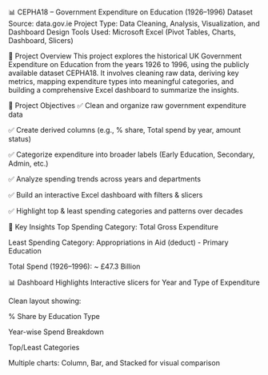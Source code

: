 📊 CEPHA18 – Government Expenditure on Education (1926–1996)
Dataset Source: data.gov.ie
Project Type: Data Cleaning, Analysis, Visualization, and Dashboard Design
Tools Used: Microsoft Excel (Pivot Tables, Charts, Dashboard, Slicers)

📁 Project Overview
This project explores the historical UK Government Expenditure on Education from the years 1926 to 1996, using the publicly available dataset CEPHA18. It involves cleaning raw data, deriving key metrics, mapping expenditure types into meaningful categories, and building a comprehensive Excel dashboard to summarize the insights.

🎯 Project Objectives
✅ Clean and organize raw government expenditure data

✅ Create derived columns (e.g., % share, Total spend by year, amount status)

✅ Categorize expenditure into broader labels (Early Education, Secondary, Admin, etc.)

✅ Analyze spending trends across years and departments

✅ Build an interactive Excel dashboard with filters & slicers

✅ Highlight top & least spending categories and patterns over decades

📌 Key Insights
Top Spending Category: Total Gross Expenditure 

Least Spending Category: Appropriations in Aid (deduct) - Primary Education 

Total Spend (1926–1996): ~ £47.3 Billion

📊 Dashboard Highlights
Interactive slicers for Year and Type of Expenditure

Clean layout showing:

% Share by Education Type

Year-wise Spend Breakdown

Top/Least Categories

Multiple charts: Column, Bar, and Stacked for visual comparison
